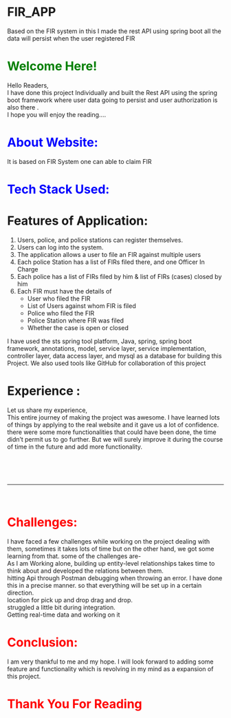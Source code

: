 # FIR_APP
Based on the FIR system in this I made the rest API using spring boot all the data will persist when the user registered FIR 

# <span style="color:green"> Welcome Here!</span>

Hello Readers,<br>
 I have done this project Individually and built the Rest API using the spring boot framework  where user data going to persist and user authorization is also there  .<br>  I hope you will enjoy the reading….

# <span style="color:blue"> About Website: </span>

It is based on FIR System one can able to claim FIR 
# <span style="color:blue"> Tech Stack Used: </span>

# Features of Application:
1. Users, police, and police stations can register themselves.
2. Users can log into the system.
3. The application allows a user to file an FIR against multiple users
4. Each police Station has a list of FIRs filed there, and one Officer In Charge  
5. Each police has a list of FIRs filed by him &  list of FIRs (cases) closed by him
6. Each FIR must have the details of 
    - User who filed the FIR
    - List of Users against whom FIR is filed
    - Police who filed the FIR
    - Police Station where FIR was filed
    - Whether the case is open or closed


I have used the sts spring tool platform, Java, spring, spring boot framework, annotations, model, service layer, service implementation, controller layer, data access layer, and mysql as a database for building this Project. We also used tools like GitHub for collaboration of this project

# <span style="colorblue"> Experience : </span>

Let us share my experience,<br>
This entire journey of making the project was awesome. I have learned lots of things by applying to the real website and it gave us a lot of confidence. there were some more functionalities that could have been done, the time didn’t permit us to go further. But we will surely improve it during the course of time in the future and add more functionality.





<br>
<br>
 





 



   </div>
</div>

<br>

 

 


 <hr>

 <br>

# <span style="color:red">Challenges: </span>
I have faced a few challenges while working on the project dealing with them, sometimes it takes lots of time but on the other hand, we got some learning from that. some of the challenges are-<br>
As I am Working alone, building up entity-level relationships takes time to think about and developed the relations between them.<br>
hitting Api through Postman debugging when throwing an error. I have done this in a precise manner. so that everything will be set up in a certain direction.<br>
location for pick up and drop drag and drop. <br>
 struggled a little bit during integration.<br> 
Getting  real-time data and working on it <br>


# <span style="color:red">Conclusion: </span>
I am very thankful to me and my hope. I will look forward to adding some feature and functionality which is revolving in my mind as a expansion of this project.


# <span style="color:red"> Thank You For Reading </span>
